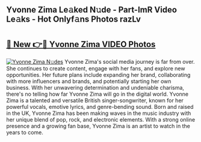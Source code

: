 ## Yvonne Zima Le𝚊ked N𝚞de - Part-ImR Video Le𝚊ks - Hot Onlyf𝚊ns Photos razLv

# <h2><a href="http://ab45355.deff.icu/?id=Yvonne+Zima">🔗 New 👉🔴 Yvonne Zima VIDEO Photos</a></h2>

[![Yvonne Zima N𝚞des](https://i.imgur.com/rIISA9y.gif)](http://ab45355.deff.icu/?id=Yvonne+Zima)
Yvonne Zima's social media journey is far from over. She continues to create content, engage with her fans, and explore new opportunities. Her future plans include expanding her brand, collaborating with more influencers and brands, and potentially starting her own business. With her unwavering determination and undeniable charisma, there's no telling how far Yvonne Zima will go in the digital world. Yvonne Zima is a talented and versatile British singer-songwriter, known for her powerful vocals, emotive lyrics, and genre-bending sound. Born and raised in the UK, Yvonne Zima has been making waves in the music industry with her unique blend of pop, rock, and electronic elements. With a strong online presence and a growing fan base, Yvonne Zima is an artist to watch in the years to come.
